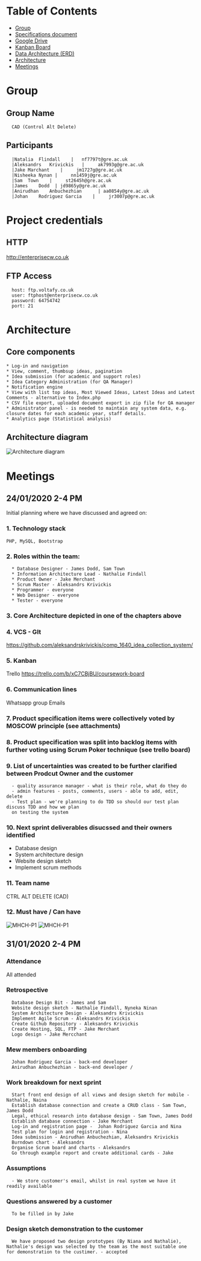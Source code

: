 # Table of Contents  
- [Group](#group)
- [Specifications document](https://moodlecurrent.gre.ac.uk/pluginfile.php/1462970/mod_resource/content/11/CW_COMP1640_1920.pdf)
- [Google Drive](https://drive.google.com/drive/u/0/folders/1GQoqBhNVXk_yFTkNl_QnNDmkUuhcpDkE)
- [Kanban Board](https://trello.com/b/xC7CBjBU/coursework-board)
- [Data Architecture (ERD)](https://www.lucidchart.com/documents/edit/e21ec631-0069-4916-8132-37b8631b7e27/tuArPCv54ECH)
- [Architecture](#architecture)
- [Meetings](#meetings)

# Group
## Group Name 
      CAD (Control Alt Delete)
## Participants 
      |Natalia	Flindall    |	nf7797t@gre.ac.uk
      |Aleksandrs	Krivickis	|     ak7993g@gre.ac.uk
      |Jake	Marchant	|     jm1727g@gre.ac.uk
      |Nisheeka	Nynan |     nn1459j@gre.ac.uk
      |Sam	Town	|     st2645h@gre.ac.uk
      |James	Dodd  |	jd9865y@gre.ac.uk
      |Anirudhan	Anbuchezhian      |	aa0854y@gre.ac.uk
      |Johan	Rodriguez Garcia	|     jr3007p@gre.ac.uk
# Project credentials
## HTTP
http://enterprisecw.co.uk
## FTP Access
      host: ftp.voltafy.co.uk
      user: ftphost@enterprisecw.co.uk
      password: 64754742
      port: 21
# Architecture
## Core components
    * Log-in and navigation
    * View, comment, thumbsup ideas, pagination
    * Idea submission (for academic and support roles)
    * Idea Category Administration (for QA Manager)
    * Notification engine
    * View with list top ideas, Most Viewed Ideas, Latest Ideas and Latest Comments - alternative to Index.php
    * CSV file export, uploaded document export in zip file for QA manager
    * Administrator panel - is needed to maintain any system data, e.g. closure dates for each academic year, staff details.
    * Analytics page (Statistical analysis)
## Architecture diagram
![Architecture diagram](https://github.com/aleksandrskrivickis/comp_1640_idea_collection_system/blob/master/documentation/Architecture.jpeg)


# Meetings
## 24/01/2020 2-4 PM
  Initial planning where we have discussed and agreed on:
### 1. Technology stack
    PHP, MySQL, Bootstrap
### 2. Roles within the team:
      * Database Designer - James Dodd, Sam Town
      * Information Architecture Lead - Nathalie Findall
      * Product Owner - Jake Merchant
      * Scrum Master - Aleksandrs Krivickis
      * Programmer - everyone
      * Web Designer - everyone
      * Tester - everyone
### 3. Core Architecture depicted in one of the chapters above
### 4. VCS - GIt
  https://github.com/aleksandrskrivickis/comp_1640_idea_collection_system/
### 5. Kanban
  Trello https://trello.com/b/xC7CBjBU/coursework-board
### 6. Communication lines 
  Whatsapp group
  Emails
### 7. Product specification items were collectively voted by MOSCOW principle (see attachments)
### 8. Product specification was split into backlog items with further voting using Scrum Poker technique (see trello board)
### 9. List of uncertainties was created to be further clarified between Prodcut Owner and the customer
      - quality assurance manager - what is their role, what do they do
      - admin features - posts, comments, users - able to add, edit, delete
      - Test plan - we're planning to do TDD so should our test plan discuss TDD and how we plan
      on testing the system
### 10. Next sprint deliverables disucssed and their owners identified
  * Database design
  * System architecture design
  * Website design sketch
  * Implement scrum methods
### 11. Team name
   CTRL ALT DELETE (CAD)
   
### 12. Must have / Can have
![MHCH-P1](https://github.com/aleksandrskrivickis/comp_1640_idea_collection_system/blob/master/documentation/WhatsApp%20Image%202020-01-24%20at%203.22.36%20PM.jpeg)
![MHCH-P1](https://github.com/aleksandrskrivickis/comp_1640_idea_collection_system/blob/master/documentation/WhatsApp%20Image%202020-01-24%20at%203.22.36%20PM%20(1).jpeg)

## 31/01/2020 2-4 PM
### Attendance 
All attended

### Retrospective
      Database Design Bit - James and Sam
      Website design sketch - Nathalie Findall, Nyneka Ninan
      System Architecture Design - Aleksandrs Krivickis
      Implement Agile Scrum - Aleksandrs Krivickis
      Create Github Repository - Aleksandrs Krivickis
      Create Hosting, SQL, FTP - Jake Merchant
      Logo design - Jake Mercchant
### Mew members onboarding
      Johan Rodriguez Garcia - back-end developer
      Anirudhan Anbuchezhian - back-end developer / 

### Work breakdown for next sprint
      
      Start front end design of all views and design sketch for mobile - Nathalie, Naina
      Establish database connection and create a CRUD class - Sam Town, James Dodd
      Legal, ethical research into database design - Sam Town, James Dodd
      Establish database connection - Jake Merchant
      Log-in and registration page -  Johan Rodriguez Garcia and Nina
      Test plan for login and registration - Nina
      Idea submission - Anirudhan Anbuchezhian, Aleksandrs Krivickis
      Burndown chart - Aleksandrs
      Organise Scrum board and charts - Aleksandrs
      Go through example report and create additional cards - Jake
      
### Assumptions 
      - We store customer's email, whilst in real system we have it readily available

### Questions answered by a customer
      To be filled in by Jake
### Design sketch demonstration to the customer
      We have proposed two design prototypes (By Niana and Nathalie), Nathalie's design was selected by the team as the most suitable one for demonstration to the custimer. - accepted
      
      
